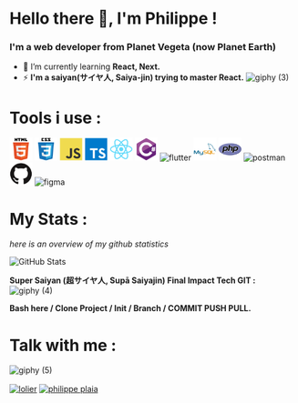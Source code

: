 <!--
**CMC59/CMC59** is a ✨ _special_ ✨ repository because its `README.md` (this file) appears on your GitHub profile.

Here are some ideas to get you started:

- 🔭 I’m currently working on ...
- 🌱 I’m currently learning ...
- 👯 I’m looking to collaborate on ...
- 🤔 I’m looking for help with ...
- 💬 Ask me about ...
- 📫 How to reach me: ...
- 😄 Pronouns: ...
- ⚡ Fun fact: ...
-->
<h1>Hello there 👋, I'm Philippe !</h1>
<h3>I'm a web developer from Planet Vegeta (now Planet Earth)</h3>


- 🌱 I’m currently learning **React, Next.**
- ⚡ **I'm a saiyan(サイヤ人, Saiya-jin) trying to master React.**
![giphy (3)](https://user-images.githubusercontent.com/76819554/219790650-317a25c3-393d-4910-9783-eee50d30a2b9.gif)

<h1>Tools i use :</h1>
<p align="left">
  <img src="https://raw.githubusercontent.com/devicons/devicon/master/icons/html5/html5-original-wordmark.svg" alt="html5" width="40" height="40"/> 
  <img src="https://raw.githubusercontent.com/devicons/devicon/master/icons/css3/css3-original-wordmark.svg" alt="css3" width="40" height="40"/>  
  <img src="https://raw.githubusercontent.com/devicons/devicon/master/icons/javascript/javascript-original.svg" alt="javascript" width="40" height="40"/> 
  <img src="https://raw.githubusercontent.com/devicons/devicon/master/icons/typescript/typescript-original.svg" alt="typescript" width="40" height="40"/>
  <img src="https://raw.githubusercontent.com/devicons/devicon/master/icons/react/react-original.svg" alt="react" width="40" height="40"/>
  <img src="https://raw.githubusercontent.com/devicons/devicon/master/icons/csharp/csharp-original.svg" alt="csharp" width="40" height="40"/>
  <img src="https://www.vectorlogo.zone/logos/flutterio/flutterio-icon.svg" alt="flutter" width="40" height="40"/> 
  <img src="https://raw.githubusercontent.com/devicons/devicon/master/icons/mysql/mysql-original-wordmark.svg" alt="mysql" width="40" height="40"/> 
  <img src="https://raw.githubusercontent.com/devicons/devicon/master/icons/php/php-original.svg" alt="php" width="40" height="40"/> 
  <img src="https://www.vectorlogo.zone/logos/getpostman/getpostman-icon.svg" alt="postman" width="40" height="40"/>
  <img src="https://raw.githubusercontent.com/devicons/devicon/master/icons/github/github-original.svg" alt="github" width="40" height="40"/>
  <img src="https://www.vectorlogo.zone/logos/figma/figma-icon.svg" alt="figma" width="40" height="40"/> 
</p>

<h1>My Stats :</h1>
<i>here is an overview of my github statistics</i>


![GitHub Stats](https://github-readme-stats.vercel.app/api?username=cmc59&theme=radical)

**Super Saiyan (超サイヤ人, Supā Saiyajin) Final Impact Tech GIT :**<br>
![giphy (4)](https://user-images.githubusercontent.com/76819554/219797964-189376b4-cfba-4cf3-8c3e-7725b254ab89.gif)

**Bash here / Clone Project / Init / Branch / COMMIT PUSH PULL.**
<h1>Talk with me :</h1>

![giphy (5)](https://user-images.githubusercontent.com/76819554/219802975-bc6ce4df-2349-410e-a4e7-f57cdcf3a2aa.gif)
<p align="left">
<a href="https://twitter.com/lolierlecolier" target="blank"><img align="center" src="https://raw.githubusercontent.com/rahuldkjain/github-profile-readme-generator/master/src/images/icons/Social/twitter.svg" alt="lolier" height="30" width="40" /></a>
<a href="https://linkedin.com/in/philippe-plaia-441a95164" target="blank"><img align="center" src="https://raw.githubusercontent.com/rahuldkjain/github-profile-readme-generator/master/src/images/icons/Social/linked-in-alt.svg" alt="philippe plaia" height="30" width="40" /></a>
</p>


